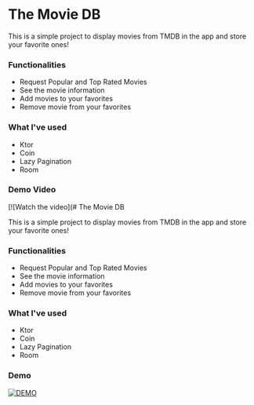 # The Movie DB

This is a simple project to display movies from TMDB in the app and store your favorite ones!

### Functionalities

- Request Popular and Top Rated Movies
- See the movie information
- Add movies to your favorites
- Remove movie from your favorites

### What I've used

- Ktor
- Coin
- Lazy Pagination
- Room

### Demo Video

[![Watch the video](# The Movie DB

This is a simple project to display movies from TMDB in the app and store your favorite ones!

### Functionalities

- Request Popular and Top Rated Movies
- See the movie information
- Add movies to your favorites
- Remove movie from your favorites

### What I've used

- Ktor
- Coin
- Lazy Pagination
- Room

### Demo

[![DEMO](https://img.youtube.com/vi/Zv-Boy8esr8/0.jpg)](https://www.youtube.com/watch?v=Zv-Boy8esr8)
